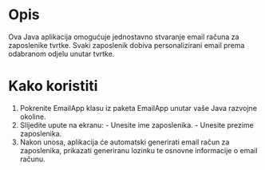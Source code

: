 # Opis
  Ova Java aplikacija omogućuje jednostavno stvaranje email računa za zaposlenike tvrtke. Svaki zaposlenik dobiva personalizirani email prema odabranom odjelu unutar tvrtke.

# Kako koristiti
  1. Pokrenite EmailApp klasu iz paketa EmailApp unutar vaše Java razvojne okoline.
  2. Slijedite upute na ekranu:
    - Unesite ime zaposlenika.
    - Unesite prezime zaposlenika.
  3. Nakon unosa, aplikacija će automatski generirati email račun za zaposlenika, prikazati generiranu lozinku te osnovne informacije o email računu.
